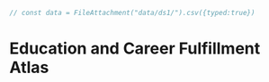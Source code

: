 ```js
// const data = FileAttachment("data/ds1/").csv({typed:true})
```

# Education and Career Fulfillment Atlas


<div class="grid grid-cols-1">
  <div class="card"></div>
</div>